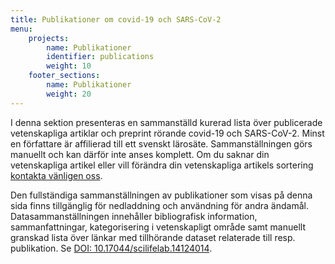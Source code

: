 ```yaml
---
title: Publikationer om covid-19 och SARS-CoV-2
menu:
    projects:
        name: Publikationer
        identifier: publications
        weight: 10
    footer_sections:
        name: Publikationer
        weight: 20
---
```


I denna sektion presenteras en sammanställd kurerad lista över publicerade vetenskapliga artiklar och preprint rörande covid-19 och SARS-CoV-2. Minst en författare är affilierad till ett svenskt lärosäte. Sammanställningen görs manuellt och kan därför inte anses komplett. Om du saknar din vetenskapliga artikel eller vill förändra din vetenskapliga artikels sortering [kontakta vänligen oss](/sv/suggestions/).

Den fullständiga sammanställningen av publikationer som visas på denna sida finns tillgänglig för nedladdning och användning för andra ändamål. Datasammanställningen innehåller bibliografisk information, sammanfattningar, kategorisering i vetenskapligt område samt manuellt granskad lista över länkar med tillhörande dataset relaterade till resp. publikation. Se [DOI: 10.17044/scilifelab.14124014](https://doi.org/10.17044/scilifelab.14124014).
